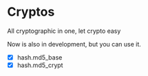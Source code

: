 # Cryptos
All cryptographic in one, let crypto easy

Now is also in development, but you can use it.
 - [x] hash.md5_base
 - [x] hash.md5_crypt